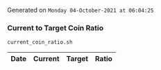 Generated on `Monday 04-October-2021 at 06:04:25`

### Current to Target Coin Ratio
`current_coin_ratio.sh`

Date|Current|Target|Ratio
---|---|---|---
